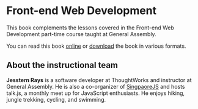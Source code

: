 # Front-end Web Development

This book complements the lessons covered in the Front-end Web Development part-time course taught at General Assembly.

You can read this book [online](https://jsstrn.gitbooks.io/fewd/) or [download](https://jsstrn.gitbooks.io/fewd/) the book in various formats.

## About the instructional team

**Jesstern Rays** is a software developer at ThoughtWorks and instructor at General Assembly. He is also a co-organizer of [SingpaoreJS](https://www.meetup.com/Singapore-JS/) and hosts talk.js, a monthly meet up for JavaScript enthusiasts. He enjoys hiking, jungle trekking, cycling, and swimming.

